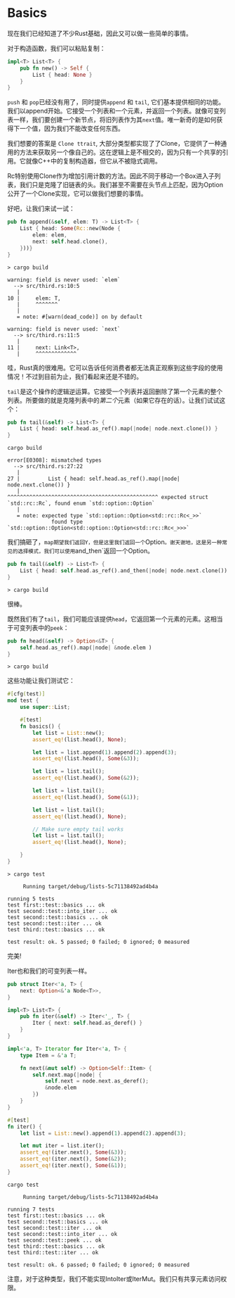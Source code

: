 # Basics

现在我们已经知道了不少Rust基础，因此又可以做一些简单的事情。

对于构造函数，我们可以粘贴复制：

```rust ,ignore
impl<T> List<T> {
    pub fn new() -> Self {
        List { head: None }
    }
}
```

`push` 和 `pop`已经没有用了，同时提供`append` 和 `tail`, 它们基本提供相同的功能。我们以append开始。它接受一个列表和一个元素，并返回一个列表。就像可变列表一样，我们要创建一个新节点，将旧列表作为其`next`值。唯一新奇的是如何获得下一个值，因为我们不能改变任何东西。

我们想要的答案是 `Clone ttrait`, 大部分类型都实现了了Clone，它提供了一种通用的方法来获取另一个像自己的。这在逻辑上是不相交的，因为只有一个共享的引用。它就像C++中的复制构造器，但它从不被隐式调用。

Rc特别使用Clone作为增加引用计数的方法。因此不同于移动一个Box进入子列表，我们只是克隆了旧链表的头。我们甚至不需要在头节点上匹配，因为Option公开了一个Clone实现，它可以做我们想要的事情。

好吧，让我们来试一试：

```rust ,ignore
pub fn append(&self, elem: T) -> List<T> {
    List { head: Some(Rc::new(Node {
        elem: elem,
        next: self.head.clone(),
    }))}
}
```

```text
> cargo build

warning: field is never used: `elem`
  --> src/third.rs:10:5
   |
10 |     elem: T,
   |     ^^^^^^^
   |
   = note: #[warn(dead_code)] on by default

warning: field is never used: `next`
  --> src/third.rs:11:5
   |
11 |     next: Link<T>,
   |     ^^^^^^^^^^^^^
```

哇，Rust真的很难用。它可以告诉任何消费者都无法真正观察到这些字段的使用情况！不过到目前为止，我们看起来还是不错的。

`tail`是这个操作的逻辑逆运算。它接受一个列表并返回删除了第一个元素的整个列表。所要做的就是克隆列表中的*第二个*元素（如果它存在的话）。让我们试试这个：

```rust ,ignore
pub fn tail(&self) -> List<T> {
    List { head: self.head.as_ref().map(|node| node.next.clone()) }
}
```

```text
cargo build

error[E0308]: mismatched types
  --> src/third.rs:27:22
   |
27 |         List { head: self.head.as_ref().map(|node| node.next.clone()) }
   |                      ^^^^^^^^^^^^^^^^^^^^^^^^^^^^^^^^^^^^^^^^^^^^^^^^ expected struct `std::rc::Rc`, found enum `std::option::Option`
   |
   = note: expected type `std::option::Option<std::rc::Rc<_>>`
              found type `std::option::Option<std::option::Option<std::rc::Rc<_>>>`
```

我们搞砸了，`map期望我们返回Y，但是这里我们返回一个`Option<Y>`。谢天谢地，这是另一种常见的选择模式，我们可以使用`and_then`返回一个Option。

```rust ,ignore
pub fn tail(&self) -> List<T> {
    List { head: self.head.as_ref().and_then(|node| node.next.clone()) }
}
```

```text
> cargo build
```

很棒。

既然我们有了`tail`，我们可能应该提供`head`，它返回第一个元素的元素。这相当于可变列表中的`peek`：

```rust ,ignore
pub fn head(&self) -> Option<&T> {
    self.head.as_ref().map(|node| &node.elem )
}
```

```text
> cargo build
```

这些功能让我们测试它：


```rust ,ignore
#[cfg(test)]
mod test {
    use super::List;

    #[test]
    fn basics() {
        let list = List::new();
        assert_eq!(list.head(), None);

        let list = list.append(1).append(2).append(3);
        assert_eq!(list.head(), Some(&3));

        let list = list.tail();
        assert_eq!(list.head(), Some(&2));

        let list = list.tail();
        assert_eq!(list.head(), Some(&1));

        let list = list.tail();
        assert_eq!(list.head(), None);

        // Make sure empty tail works
        let list = list.tail();
        assert_eq!(list.head(), None);

    }
}
```

```text
> cargo test

     Running target/debug/lists-5c71138492ad4b4a

running 5 tests
test first::test::basics ... ok
test second::test::into_iter ... ok
test second::test::basics ... ok
test second::test::iter ... ok
test third::test::basics ... ok

test result: ok. 5 passed; 0 failed; 0 ignored; 0 measured

```

完美!

Iter也和我们的可变列表一样。

```rust ,ignore
pub struct Iter<'a, T> {
    next: Option<&'a Node<T>>,
}

impl<T> List<T> {
    pub fn iter(&self) -> Iter<'_, T> {
        Iter { next: self.head.as_deref() }
    }
}

impl<'a, T> Iterator for Iter<'a, T> {
    type Item = &'a T;

    fn next(&mut self) -> Option<Self::Item> {
        self.next.map(|node| {
            self.next = node.next.as_deref();
            &node.elem
        })
    }
}
```

```rust ,ignore
#[test]
fn iter() {
    let list = List::new().append(1).append(2).append(3);

    let mut iter = list.iter();
    assert_eq!(iter.next(), Some(&3));
    assert_eq!(iter.next(), Some(&2));
    assert_eq!(iter.next(), Some(&1));
}
```

```text
cargo test

     Running target/debug/lists-5c71138492ad4b4a

running 7 tests
test first::test::basics ... ok
test second::test::basics ... ok
test second::test::iter ... ok
test second::test::into_iter ... ok
test second::test::peek ... ok
test third::test::basics ... ok
test third::test::iter ... ok

test result: ok. 6 passed; 0 failed; 0 ignored; 0 measured

```

注意，对于这种类型，我们不能实现IntoIter或IterMut。我们只有共享元素访问权限。
